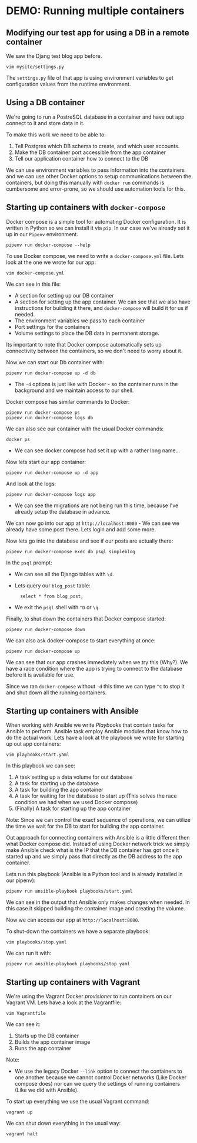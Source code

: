 DEMO: Running multiple containers
=================================

Modifying our test app for using a DB in a remote container
-----------------------------------------------------------

We saw the Djang test blog app before.

    vim mysite/settings.py

The `settings.py` file of that app is using environment variables to get
configuration values from the runtime environment.

Using a DB container
--------------------

We're going to run a PostreSQL database in a container and have out app connect
to it and store data in it.

To make this work we need to be able to:
1. Tell Postgres which DB schema to create, and which user accounts.
2. Make the DB container port accessible from the app container
2. Tell our application container how to connect to the DB

We can use environment variables to pass information into the containers and we
can use other Docker options to setup communications between the containers, but
doing this manually with `docker run` commands is cumbersome and error-prone, so
we should use automation tools for this.

Starting up containers with `docker-compose`
--------------------------------------------

Docker compose is a simple tool for automating Docker configuration. It is
written in Python so we can install it via `pip`. In our case we've already set
it up in our `Pipenv` environment.

    pipenv run docker-compose --help

To use Docker compose, we need to write a `docker-compose.yml` file. Lets look
at the one we wrote for our app:

    vim docker-compose.yml

We can see in this file:
- A section for setting up our DB container
- A section for setting up the app container. We can see that we also have
  instructions for building it there, and `docker-compose` will build it for us
  if needed.
- The environment variables we pass to each container
- Port settings for the containers
- Volume settings to place the DB data in permanent storage.

Its important to note that Docker compose automatically sets up connectivity
between the containers, so we don't need to worry about it.

Now we can start our Db container with:

    pipenv run docker-compose up -d db

* The `-d` options is just like with Docker - so the container runs in the
  background and we maintain access to our shell.

Docker compose has similar commands to Docker:

    pipenv run docker-compose ps
    pipenv run docker-compose logs db

We can also see our container with the usual Docker commands:

    docker ps

* We can see docker compose had set it up with a rather long name...

Now lets start our app container:

    pipenv run docker-compose up -d app

And look at the logs:

    pipenv run docker-compose logs app

* We can see the migrations are not being run this time, because I've already
  setup the database in advance.

We can now go into our app at `http://localhost:8080` - We can see we already
have some post there. Lets login and add some more.

Now lets go into the database and see if our posts are actually there:

    pipenv run docker-compose exec db psql simpleblog

In the `psql` prompt:
* We can see all the Django tables with `\d`.
* Lets query our `blog_post` table:

        select * from blog_post;

* We exit the `psql` shell with `^D` or `\q`.

Finally, to shut down the containers that Docker compose started:

    pipenv run docker-compose down

We can also ask docker-compose to start everything at once:

    pipenv run docker-compose up

We can see that our app crashes immediately when we try this (Why?). We have a
race condition where the app is trying to connect to the database before it is
available for use.

Since we ran `docker-compose` without `-d` this time we can type `^C` to stop it
and shut down all the running containers.

Starting up containers with Ansible
-----------------------------------

When working with Ansible we write *Playbooks* that contain tasks for Ansible to
perform. Ansible task employ Ansible modules that know how to do the actual
work. Lets have a look at the playbook we wrote for starting up out app
containers:

    vim playbooks/start.yaml

In this playbook we can see:
1. A task setting up a data volume for out database
2. A task for starting up the database
3. A task for building the app container
4. A task for waiting for the database to start up (This solves the race
   condition we had when we used Docker compose)
5. (Finally) A task for starting up the app container

Note: Since we can control the exact sequence of operations, we can utilize the
time we wait for the DB to start for building the app container.

Out approach for connecting containers with Ansible is a little different then
what Docker compose did. Instead of using Docker network trick we simply make
Ansible check what is the IP that the DB container has got once it started up
and we simply pass that directly as the DB address to the app container.

Lets run this playbook (Ansible is a Python tool and is already installed in our
pipenv):

    pipenv run ansible-playbook playbooks/start.yaml

We can see in the output that Ansible only makes changes when needed. In this
case it skipped building the container image and creating the volume.

Now we can access our app at `http://localhost:8080`.

To shut-down the containers we have a separate playbook:

    vim playbooks/stop.yaml

We can run it with:

    pipenv run ansible-playbook playbooks/stop.yaml

Starting up containers with Vagrant
-----------------------------------

We're using the Vagrant Docker *provisioner* to run containers on our Vagrant
VM. Lets have a look at the Vagrantfile:

    vim Vagrantfile

We can see it:
1. Starts up the DB container
2. Builds the app container image
3. Runs the app container

Note:
* We use the legacy Docker `--link` option to connect the containers to one
  another because we cannot control Docker networks (Like Docker compose does)
  nor can we query the settings of running containers (Like we did with
  Ansible).

To start up everything we use the usual Vagrant command:

    vagrant up

We can shut down everything in the usual way:

    vagrant halt
